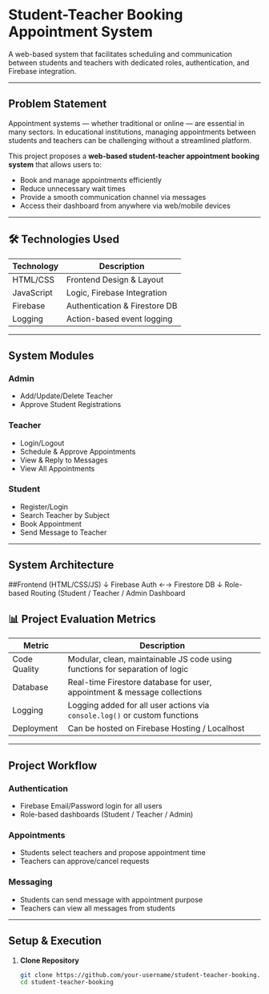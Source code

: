 #  Student-Teacher Booking Appointment System

A web-based system that facilitates scheduling and communication between students and teachers with dedicated roles, authentication, and Firebase integration.

---

##  Problem Statement

Appointment systems — whether traditional or online — are essential in many sectors. In educational institutions, managing appointments between students and teachers can be challenging without a streamlined platform.

This project proposes a **web-based student-teacher appointment booking system** that allows users to:

- Book and manage appointments efficiently
- Reduce unnecessary wait times
- Provide a smooth communication channel via messages
- Access their dashboard from anywhere via web/mobile devices

---

## 🛠 Technologies Used

| Technology | Description                    |
|------------|--------------------------------|
| HTML/CSS   | Frontend Design & Layout       |
| JavaScript | Logic, Firebase Integration    |
| Firebase   | Authentication & Firestore DB  |
| Logging    | Action-based event logging     |

---

##  System Modules

###  Admin
- Add/Update/Delete Teacher
- Approve Student Registrations

### Teacher
- Login/Logout
- Schedule & Approve Appointments
- View & Reply to Messages
- View All Appointments

###  Student
- Register/Login
- Search Teacher by Subject
- Book Appointment
- Send Message to Teacher

---

##  System Architecture

##Frontend (HTML/CSS/JS) ↓ Firebase Auth ←→ Firestore DB ↓ Role-based Routing (Student / Teacher / Admin Dashboard

## 📊 Project Evaluation Metrics

| Metric          | Description                                                                 |
|------------------|-----------------------------------------------------------------------------|
| Code Quality  | Modular, clean, maintainable JS code using functions for separation of logic |
|  Database       | Real-time Firestore database for user, appointment & message collections   |
|  Logging        | Logging added for all user actions via `console.log()` or custom functions |
|  Deployment     | Can be hosted on Firebase Hosting / Localhost                               |

---

## Project Workflow

### Authentication
- Firebase Email/Password login for all users
- Role-based dashboards (Student / Teacher / Admin)

###  Appointments
- Students select teachers and propose appointment time
- Teachers can approve/cancel requests

### Messaging
- Students can send message with appointment purpose
- Teachers can view all messages from students

---

## Setup & Execution

1. **Clone Repository**
   ```bash
   git clone https://github.com/your-username/student-teacher-booking.git
   cd student-teacher-booking


